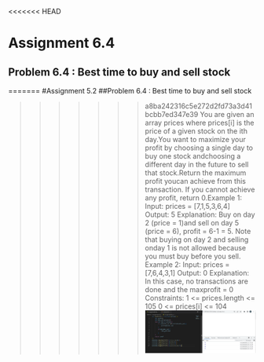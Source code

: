<<<<<<< HEAD
# Assignment 6.4
## Problem 6.4 : Best time to buy and sell stock
=======
#Assignment 5.2
##Problem 6.4 : Best time to buy and sell stock
>>>>>>> a8ba242316c5e272d2fd73a3d41bcbb7ed347e39
You are given an array prices where prices[i] is the price of a given stock on the ith day.You want to maximize your profit by choosing a single day to buy one stock andchoosing a different day in the future to sell that stock.Return the maximum profit youcan achieve from this transaction. If you cannot achieve any profit, return 0.Example 1: Input: prices = [7,1,5,3,6,4] Output: 5 Explanation: Buy on day 2 (price = 1)and sell on day 5 (price = 6), profit = 6-1 = 5. Note that buying on day 2 and selling onday 1 is not allowed because you must buy before you sell. Example 2: Input: prices =[7,6,4,3,1] Output: 0 Explanation: In this case, no transactions are done and the maxprofit = 0 Constraints: 1 <= prices.length <= 105 0 <= prices[i] <= 104
![img](./Screenshot.PNG)